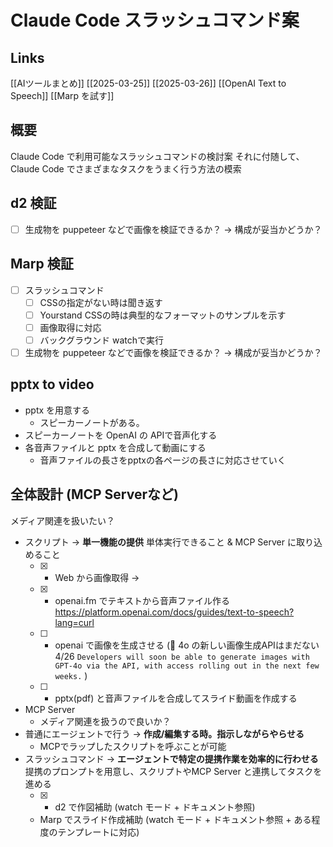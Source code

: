 # Claude Code スラッシュコマンド案

## Links

[[AIツールまとめ]] 
[[2025-03-25]]
[[2025-03-26]]
[[OpenAI Text to Speech]]
[[Marp を試す]]

## 概要

Claude Code で利用可能なスラッシュコマンドの検討案
それに付随して、Claude Code でさまざまなタスクをうまく行う方法の模索

## d2 検証

- [ ] 生成物を puppeteer などで画像を検証できるか？ -> 構成が妥当かどうか？

## Marp 検証

- [ ] スラッシュコマンド
	- [ ] CSSの指定がない時は聞き返す
	- [ ] Yourstand CSSの時は典型的なフォーマットのサンプルを示す
	- [ ] 画像取得に対応
	- [ ] バックグラウンド watchで実行
- [ ] 生成物を puppeteer などで画像を検証できるか？ -> 構成が妥当かどうか？

## pptx to video

- pptx を用意する
	- スピーカーノートがある。
- スピーカーノートを OpenAI の APIで音声化する
- 各音声ファイルと pptx を合成して動画にする
	- 音声ファイルの長さをpptxの各ページの長さに対応させていく

## 全体設計 (MCP Serverなど)

メディア関連を扱いたい？

- スクリプト -> **単一機能の提供** 単体実行できること & MCP Server に取り込めること
	- [x] - Web から画像取得 -> 
	- [x] - openai.fm でテキストから音声ファイル作る https://platform.openai.com/docs/guides/text-to-speech?lang=curl
	- [ ] - openai で画像を生成させる (🔶 4o の新しい画像生成APIはまだない4/26 `Developers will soon be able to generate images with GPT‑4o via the API, with access rolling out in the next few weeks.` )
	- [ ] - pptx(pdf) と音声ファイルを合成してスライド動画を作成する
- MCP Server
	- メディア関連を扱うので良いか？
- 普通にエージェントで行う -> **作成/編集する時。指示しながらやらせる**
	- MCPでラップしたスクリプトを呼ぶことが可能
- スラッシュコマンド -> **エージェントで特定の提携作業を効率的に行わせる** 提携のプロンプトを用意し、スクリプトやMCP Server と連携してタスクを進める
	- [x] - d2 で作図補助 (watch モード + ドキュメント参照)
	- Marp でスライド作成補助 (watch モード + ドキュメント参照 + ある程度のテンプレートに対応)
